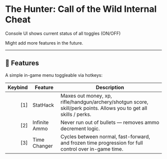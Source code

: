 # **The Hunter: Call of the Wild Internal Cheat**

Console UI shows current status of all toggles (ON/OFF)

Might add more features in the future.

---

## 🔧 Features

A simple in-game menu toggleable via hotkeys:

| Keybind | Feature           | Description                                                                                                        |
|--------:|-------------------|--------------------------------------------------------------------------------------------------------------------|
|   [1]   | StatHack          | Maxes out money, xp, rifle/handgun/archery/shotgun score, skill/perk points. Allows you to get all skills / perks. |
|   [2]   | Infinite Ammo     | Never run out of bullets — removes ammo decrement logic.                                                           |
|   [3]   | Time Changer      | Cycles between normal, fast-forward, and frozen time progression for full control over in-game time.               |
